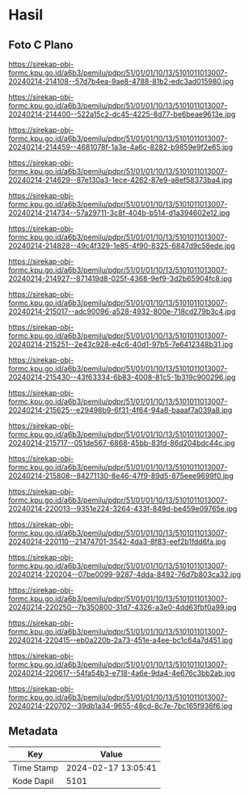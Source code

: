 # Hasil

## Foto C Plano

https://sirekap-obj-formc.kpu.go.id/a6b3/pemilu/pdpr/51/01/01/10/13/5101011013007-20240214-214108--57d7b4ea-9ae8-4788-81b2-edc3ad015980.jpg

https://sirekap-obj-formc.kpu.go.id/a6b3/pemilu/pdpr/51/01/01/10/13/5101011013007-20240214-214400--522a15c2-dc45-4225-8d77-be6beae9613e.jpg

https://sirekap-obj-formc.kpu.go.id/a6b3/pemilu/pdpr/51/01/01/10/13/5101011013007-20240214-214459--4681078f-1a3e-4a6c-8282-b9859e9f2e65.jpg

https://sirekap-obj-formc.kpu.go.id/a6b3/pemilu/pdpr/51/01/01/10/13/5101011013007-20240214-214629--87e130a3-1ece-4262-87e9-a8ef58373ba4.jpg

https://sirekap-obj-formc.kpu.go.id/a6b3/pemilu/pdpr/51/01/01/10/13/5101011013007-20240214-214734--57a29711-3c8f-404b-b514-d1a394602e12.jpg

https://sirekap-obj-formc.kpu.go.id/a6b3/pemilu/pdpr/51/01/01/10/13/5101011013007-20240214-214828--49c4f329-1e85-4f90-8325-6847d9c58ede.jpg

https://sirekap-obj-formc.kpu.go.id/a6b3/pemilu/pdpr/51/01/01/10/13/5101011013007-20240214-214927--871419d8-025f-4368-9ef9-3d2b65904fc8.jpg

https://sirekap-obj-formc.kpu.go.id/a6b3/pemilu/pdpr/51/01/01/10/13/5101011013007-20240214-215017--adc90096-a528-4932-800e-718cd279b3c4.jpg

https://sirekap-obj-formc.kpu.go.id/a6b3/pemilu/pdpr/51/01/01/10/13/5101011013007-20240214-215251--2e43c928-e4c6-40d1-97b5-7e6412348b31.jpg

https://sirekap-obj-formc.kpu.go.id/a6b3/pemilu/pdpr/51/01/01/10/13/5101011013007-20240214-215430--43f63334-6b83-4008-81c5-1b319c900296.jpg

https://sirekap-obj-formc.kpu.go.id/a6b3/pemilu/pdpr/51/01/01/10/13/5101011013007-20240214-215625--e29498b9-6f31-4f64-94a8-baaaf7a039a8.jpg

https://sirekap-obj-formc.kpu.go.id/a6b3/pemilu/pdpr/51/01/01/10/13/5101011013007-20240214-215717--051de567-6868-45bb-83fd-86d204bdc44c.jpg

https://sirekap-obj-formc.kpu.go.id/a6b3/pemilu/pdpr/51/01/01/10/13/5101011013007-20240214-215808--84271130-8e46-47f9-89d5-875eee9699f0.jpg

https://sirekap-obj-formc.kpu.go.id/a6b3/pemilu/pdpr/51/01/01/10/13/5101011013007-20240214-220013--9351e224-3264-433f-849d-be459e09765e.jpg

https://sirekap-obj-formc.kpu.go.id/a6b3/pemilu/pdpr/51/01/01/10/13/5101011013007-20240214-220110--21474701-3542-4da3-8f83-eef2b1fdd6fa.jpg

https://sirekap-obj-formc.kpu.go.id/a6b3/pemilu/pdpr/51/01/01/10/13/5101011013007-20240214-220204--07be0099-9287-4dda-8492-76d7b803ca32.jpg

https://sirekap-obj-formc.kpu.go.id/a6b3/pemilu/pdpr/51/01/01/10/13/5101011013007-20240214-220250--7b350800-31d7-4326-a3e0-4dd63fbf0a99.jpg

https://sirekap-obj-formc.kpu.go.id/a6b3/pemilu/pdpr/51/01/01/10/13/5101011013007-20240214-220415--eb0a220b-2a73-451e-a4ee-bc1c64a7d451.jpg

https://sirekap-obj-formc.kpu.go.id/a6b3/pemilu/pdpr/51/01/01/10/13/5101011013007-20240214-220617--54fa54b3-e718-4a6e-9da4-4e676c3bb2ab.jpg

https://sirekap-obj-formc.kpu.go.id/a6b3/pemilu/pdpr/51/01/01/10/13/5101011013007-20240214-220702--39db1a34-9655-48cd-8c7e-7bc165f936f6.jpg


## Metadata

| Key        | Value               |
| ---------- | ------------------- |
| Time Stamp | 2024-02-17 13:05:41 |
| Kode Dapil | 5101                |



